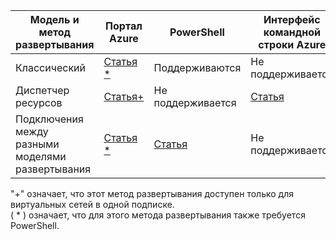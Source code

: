 | **Модель и метод развертывания** | **Портал Azure** | **PowerShell** | **Интерфейс командной строки Azure** |
| --- | --- | --- | --- |
| Классический |[Статья * ](../articles/vpn-gateway/vpn-gateway-howto-vnet-vnet-portal-classic.md)|Поддерживаются | Не поддерживается|
| Диспетчер ресурсов |[Статья+](../articles/vpn-gateway/vpn-gateway-howto-vnet-vnet-resource-manager-portal.md) |Не поддерживается |[Статья](../articles/vpn-gateway/vpn-gateway-vnet-vnet-rm-ps.md) |[Статья](../articles/vpn-gateway/vpn-gateway-howto-vnet-vnet-cli.md)
| Подключения между разными моделями развертывания |[Статья * ](../articles/vpn-gateway/vpn-gateway-connect-different-deployment-models-portal.md) |[Статья](../articles/vpn-gateway/vpn-gateway-connect-different-deployment-models-powershell.md) | Не поддерживается |

"+" означает, что этот метод развертывания доступен только для виртуальных сетей в одной подписке.<br>
( * ) означает, что для этого метода развертывания также требуется PowerShell.